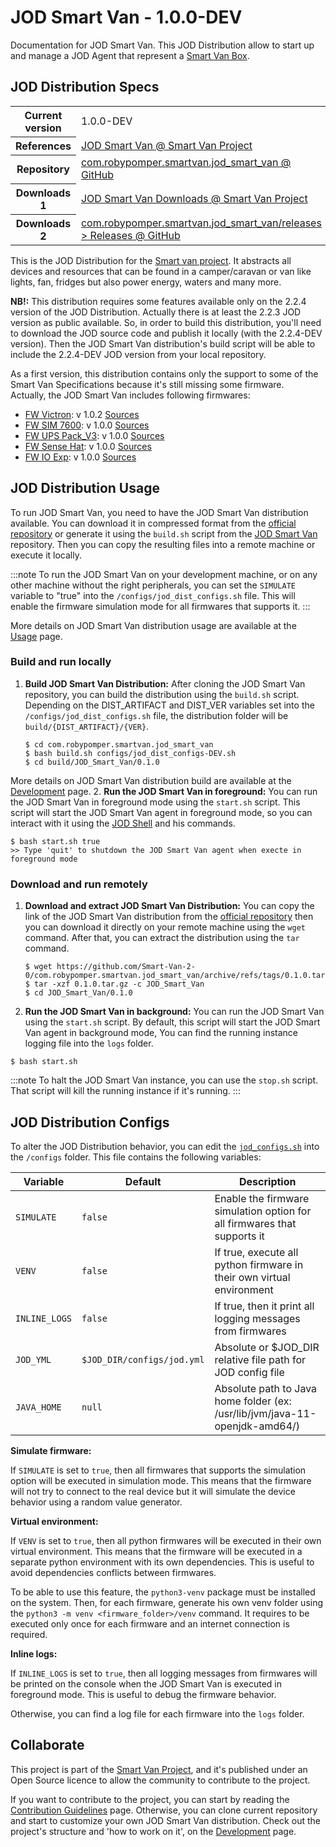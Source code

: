 # JOD Smart Van - 1.0.0-DEV

Documentation for JOD Smart Van. This JOD Distribution allow to start up and
manage a JOD Agent that represent
a [Smart Van Box](https://smartvan.johnosproject.org).

## JOD Distribution Specs

<table>
  <tr><th>Current version</th><td>1.0.0-DEV</td></tr>
  <tr><th>References</th><td><a href="http://smartvan.johnosproject.org/docs/software/jod_smart_van/jod_smart_van">JOD Smart Van @ Smart Van Project</a></td></tr>
  <tr><th>Repository</th><td><a href="https://github.com/Smart-Van-2-0/com.robypomper.smartvan.jod_smart_van/">com.robypomper.smartvan.jod_smart_van @ GitHub</a></td></tr>
  <tr><th>Downloads 1</th><td><a href="http://smartvan.johnosproject.org/docs/software/jod_smart_van/downloads">JOD Smart Van Downloads @ Smart Van Project</a></td></tr>
  <tr><th>Downloads 2</th><td><a href="https://github.com/Smart-Van-2-0/com.robypomper.smartvan.jod_smart_van/releases">com.robypomper.smartvan.jod_smart_van/releases > Releases @ GitHub</a></td></tr>
</table>

This is the JOD Distribution for
the [Smart van project](https://smartvan.johnosproject.org).
It abstracts all devices and resources that can be found in a camper/caravan or
van like lights, fan, fridges but also power energy, waters and many more.

**NB!:** This distribution requires some features available only on the 2.2.4
version of the JOD Distribution. Actually there is at least the 2.2.3 JOD
version as public available. So, in order to build this distribution, you'll
need to download the JOD source code and publish it locally (with the 2.2.4-DEV
version). Then the JOD Smart Van distribution's build script will be able to
include the 2.2.4-DEV JOD version from your local repository.

As a first version, this distribution contains only the support to some of the
Smart Van Specifications because it's still missing some firmware.<br/>
Actually, the JOD Smart Van includes following firmwares:
* [FW Victron](https://smartvan.johnosproject.org/docs/software/firmware/fw_victron): v 1.0.2 [Sources](https://github.com/Smart-Van-2-0/com.robypomper.smartvan.fw.victron/)
* [FW SIM 7600](https://smartvan.johnosproject.org/docs/software/firmware/fw_sim7600): v 1.0.0 [Sources](https://github.com/Smart-Van-2-0/com.robypomper.smartvan.fw.sim7600/)
* [FW UPS Pack_V3](https://smartvan.johnosproject.org/docs/software/firmware/fw_upspack_v3): v 1.0.0 [Sources](https://github.com/Smart-Van-2-0/com.robypomper.smartvan.fw.upspack_v3/)
* [FW Sense Hat](https://smartvan.johnosproject.org/docs/software/firmware/fw_sensehat): v 1.0.0 [Sources](https://github.com/Smart-Van-2-0/com.robypomper.smartvan.fw.sensehat/)
* [FW IO Exp](https://smartvan.johnosproject.org/docs/software/firmware/fw_ioexp): v 1.0.0 [Sources](https://github.com/Smart-Van-2-0/com.robypomper.smartvan.fw.ioexp/)

## JOD Distribution Usage

To run JOD Smart Van, you need to have the JOD Smart Van distribution available.
You can download it in compressed format from
the [official repository](https://github.com/Smart-Van-2-0/com.robypomper.smartvan.jod_smart_van/releases)
or generate it using the `build.sh` script from
the [JOD Smart Van](https://github.com/Smart-Van-2-0/com.robypomper.smartvan.jod_smart_van) repository.
Then you can copy the resulting files into a remote machine or execute it locally.

:::note
To run the JOD Smart Van on your development machine, or on any other machine
without the right peripherals, you can set the `SIMULATE` variable to "true"
into the `/configs/jod_dist_configs.sh` file. This will enable the firmware
simulation mode for all firmwares that supports it.
:::

More details on JOD Smart Van distribution usage are available at
the [Usage](https://github.com/Smart-Van-2-0/com.robypomper.smartvan.jod_smart_van/docs/usage.md)
page.

### Build and run locally

1. **Build JOD Smart Van Distribution:**
  After cloning the JOD Smart Van repository, you can build the distribution
  using the `build.sh` script. 
  Depending on the DIST_ARTIFACT and DIST_VER variables set into the
  `/configs/jod_dist_configs.sh` file, the distribution folder will
  be `build/{DIST_ARTIFACT}/{VER}`.
    ```shell
    $ cd com.robypomper.smartvan.jod_smart_van
    $ bash build.sh configs/jod_dist_configs-DEV.sh
    $ cd build/JOD_Smart_Van/0.1.0
    ``` 
  More details on JOD Smart Van distribution build are available at
  the [Development](/https://github.com/Smart-Van-2-0/com.robypomper.smartvan.jod_smart_vandocs/development.md)
  page.
2. **Run the JOD Smart Van in foreground:**
  You can run the JOD Smart Van in foreground mode using the `start.sh` script.
  This script will start the JOD Smart Van agent in foreground mode, so you can
  interact with it using 
  the [JOD Shell](https://docs.johnosproject.org/references/josp/jod/specs/shell)
  and his commands.
  ```shell
  $ bash start.sh true
  >> Type 'quit' to shutdown the JOD Smart Van agent when execte in foreground mode
  ```

### Download and run remotely

1. **Download and extract JOD Smart Van Distribution:**
  You can copy the link of the JOD Smart Van distribution from
  the [official repository](https://github.com/Smart-Van-2-0/com.robypomper.smartvan.jod_smart_van/releases)
  then you can download it directly on your remote machine using the `wget`
  command. After that, you can extract the distribution using the `tar` command.
    ```shell
    $ wget https://github.com/Smart-Van-2-0/com.robypomper.smartvan.jod_smart_van/archive/refs/tags/0.1.0.tar.gz
    $ tar -xzf 0.1.0.tar.gz -c JOD_Smart_Van
    $ cd JOD_Smart_Van/0.1.0
    ```
2. **Run the JOD Smart Van in background:**
  You can run the JOD Smart Van using the `start.sh` script.
  By default, this script will start the JOD Smart Van agent in background mode,
  You can find the running instance logging file into the `logs` folder.
  ```shell
  $ bash start.sh
  ```
  :::note
  To halt the JOD Smart Van instance, you can use the `stop.sh` script. That
  script will kill the running instance if it's running.
   :::

## JOD Distribution Configs

To alter the JOD Distribution behavior, you can edit
the [`jod_configs.sh`](/configs/jod_configs.sh) into the `/configs`
folder. This file contains the following variables:

| Variable      | Default                    | Description                                                                  |
|---------------|----------------------------|------------------------------------------------------------------------------|
| `SIMULATE`    | `false`                    | Enable the firmware simulation option for all firmwares that supports it     |
| `VENV`        | `false`                    | If true, execute all python firmware in their own virtual environment        |
| `INLINE_LOGS` | `false`                    | If true, then it print all logging messages from firmwares                   |
| `JOD_YML`     | `$JOD_DIR/configs/jod.yml` | Absolute or $JOD_DIR relative file path for JOD config file                  |
| `JAVA_HOME`   | `null`                     | Absolute path to Java home folder (ex: /usr/lib/jvm/java-11-openjdk-amd64/)  |

**Simulate firmware:**

If `SIMULATE` is set to `true`, then all firmwares that supports the simulation
option will be executed in simulation mode. This means that the firmware will
not try to connect to the real device but it will simulate the device behavior
using a random value generator.

**Virtual environment:**

If `VENV` is set to `true`, then all python firmwares will be executed in their
own virtual environment. This means that the firmware will be executed in a
separate python environment with its own dependencies. This is useful to avoid
dependencies conflicts between firmwares.

To be able to use this feature, the `python3-venv` package must be installed on
the system. Then, for each firmware, generate his own venv folder using the
`python3 -m venv <firmware_folder>/venv` command. It requires to be executed
only once for each firmware and an internet connection is required.

**Inline logs:**

If `INLINE_LOGS` is set to `true`, then all logging messages from firmwares will
be printed on the console when the JOD Smart Van is executed in foreground mode.
This is useful to debug the firmware behavior.

Otherwise, you can find a log file for each firmware into the `logs` folder.

## Collaborate

This project is part of the [Smart Van Project](https://smartvan.johnosproject.org),
and it's published under an Open Source licence to allow the community to
contribute to the project.

If you want to contribute to the project, you can start by reading the
[Contribution Guidelines](https://smartvan.johnosproject.org/collaborate) page.
Otherwise, you can clone current repository and start to customize your own
JOD Smart Van distribution. Check out the project's structure and 'how to work on
it', on
the [Development](https://github.com/Smart-Van-2-0/com.robypomper.smartvan.jod_smart_van/docs/development.md)
page.
